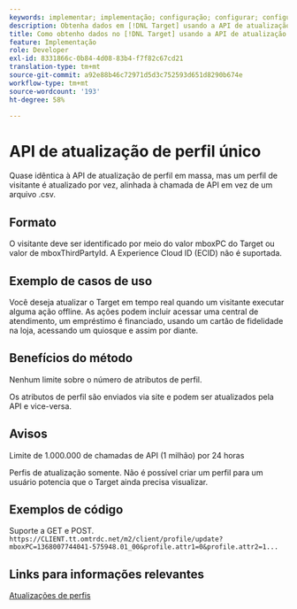 ```yaml
---
keywords: implementar; implementação; configuração; configurar; configuração; atualização de perfil único
description: Obtenha dados em [!DNL Target] usando a API de atualização de perfil único.
title: Como obtenho dados no [!DNL Target] usando a API de atualização de perfil único?
feature: Implementação
role: Developer
exl-id: 8331866c-0b84-4d08-83b4-f7f82c67cd21
translation-type: tm+mt
source-git-commit: a92e88b46c72971d5d3c752593d651d8290b674e
workflow-type: tm+mt
source-wordcount: '193'
ht-degree: 58%

---
```


# API de atualização de perfil único

Quase idêntica à API de atualização de perfil em massa, mas um perfil de visitante é atualizado por vez, alinhada à chamada de API em vez de um arquivo .csv.

## Formato

O visitante deve ser identificado por meio do valor mboxPC do Target ou valor de mboxThirdPartyId. A Experience Cloud ID (ECID) não é suportada.

## Exemplo de casos de uso

Você deseja atualizar o Target em tempo real quando um visitante executar alguma ação offline. As ações podem incluir acessar uma central de atendimento, um empréstimo é financiado, usando um cartão de fidelidade na loja, acessando um quiosque e assim por diante.

## Benefícios do método

Nenhum limite sobre o número de atributos de perfil.

Os atributos de perfil são enviados via site e podem ser atualizados pela API e vice-versa.

## Avisos

Limite de 1.000.000 de chamadas de API (1 milhão) por 24 horas

Perfis de atualização somente. Não é possível criar um perfil para um usuário potencia que o Target ainda precisa visualizar.

## Exemplos de código

Suporte a GET e POST.   `https://CLIENT.tt.omtrdc.net/m2/client/profile/update?mboxPC=1368007744041-575948.01_00&profile.attr1=0&profile.attr2=1...`

## Links para informações relevantes

[Atualizações de perfis](https://developers.adobetarget.com/api/#updating-profiles)
